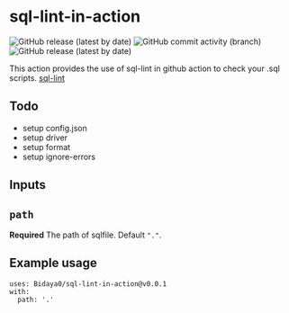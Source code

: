 # sql-lint-in-action

![GitHub release (latest by date)](https://img.shields.io/github/v/release/bidaya0/sql-lint-in-action?style=flat-square)
![GitHub commit activity (branch)](https://img.shields.io/github/commit-activity/w/bidaya0/sql-lint-in-action/main?style=flat-square)
![GitHub release (latest by date)](https://img.shields.io/github/v/release/joereynolds/sql-lint?style=flat-square)

This action provides the use of sql-lint in github action to check your .sql scripts.
[sql-lint](https://github.com/joereynolds/sql-lint)


## Todo 
- setup config.json
- setup driver
- setup format
- setup ignore-errors

## Inputs

## `path`

**Required** The path of sqlfile. Default `"."`.


## Example usage

```
uses: Bidaya0/sql-lint-in-action@v0.0.1
with:
  path: '.'
```

